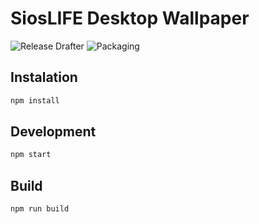 # SiosLIFE Desktop Wallpaper

![Release Drafter](https://github.com/ksvitorsilva/sioslife-desktop-wallpaper/workflows/Release%20Drafter/badge.svg?branch=master&event=push)
![Packaging](https://github.com/ksvitorsilva/sioslife-desktop-wallpaper/workflows/Packaging/badge.svg?branch=master&event=push)

## Instalation

```sh
npm install
```

## Development

```sh
npm start
```

## Build

```sh
npm run build
```
